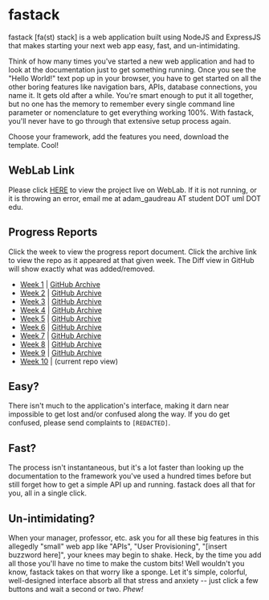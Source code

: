 # fastack
fastack [fa(st) stack] is a web application built using NodeJS and ExpressJS that makes
starting your next web app easy, fast, and un-intimidating. 

Think of how many times you've started a new web application and had to look at the 
documentation just to get something running. Once you see the "Hello World!" text pop
up in your browser, you have to get started on all the other boring features like
navigation bars, APIs, database connections, you name it. It gets old after a while.
You're smart enough to put it all together, but no one has the memory to remember
every single command line parameter or nomenclature to get everything working 100%.
With fastack, you'll never have to go through that extensive setup process again.

Choose your framework, add the features you need, download the template. Cool!

## WebLab Link
Please click [HERE](http://weblab.cs.uml.edu:3003) to view the project live on WebLab. If it is
not running, or it is throwing an error, email me at adam_gaudreau AT student DOT uml DOT edu.

## Progress Reports
Click the week to view the progress report document. Click the archive link to view the repo as it
appeared at that given week. The Diff view in GitHub will show exactly what was added/removed.
* [Week 1](https://github.com/argaudreau/fastack/tree/master/docs/progress_reports/week1.txt) | [GitHub Archive](https://github.com/argaudreau/fastack/tree/ac6e6830ffc3881a10805021891f5814860d6a23)
* [Week 2](https://github.com/argaudreau/fastack/tree/master/docs/progress_reports/week2.txt) | [GitHub Archive](https://github.com/argaudreau/fastack/tree/08fc7fce809c760e34ef127fba47bbbd14b956e5)
* [Week 3](https://github.com/argaudreau/fastack/tree/master/docs/progress_reports/week3.txt) | [GitHub Archive](https://github.com/argaudreau/fastack/tree/b78235a3843fa1a1883a60ae935ed33e232247bd)
* [Week 4](https://github.com/argaudreau/fastack/tree/master/docs/progress_reports/week4.txt) | [GitHub Archive](https://github.com/argaudreau/fastack/tree/71b22ed56422c3e6c6f6ad9071933acb3f09f300)
* [Week 5](https://github.com/argaudreau/fastack/tree/master/docs/progress_reports/week5.txt) | [GitHub Archive](https://github.com/argaudreau/fastack/tree/6beb176e7b7814191c71e22753465d2fc7dd704a)
* [Week 6](https://github.com/argaudreau/fastack/tree/master/docs/progress_reports/week6.txt) | [GitHub Archive](https://github.com/argaudreau/fastack/tree/a0709c7799fd3a2d1fece1a1739df60b826087de)
* [Week 7](https://github.com/argaudreau/fastack/tree/master/docs/progress_reports/week7.txt) | [GitHub Archive](https://github.com/argaudreau/fastack/tree/b09845cfe0058f64216654e4be4515a84c75c53f)
* [Week 8](https://github.com/argaudreau/fastack/tree/master/docs/progress_reports/week8.txt) | [GitHub Archive](https://github.com/argaudreau/fastack/tree/9fd2dafbcc977c35828ff0413277edb028fb0886)
* [Week 9](https://github.com/argaudreau/fastack/tree/master/docs/progress_reports/week9.txt) | [GitHub Archive](https://github.com/argaudreau/fastack/tree/e47d88760955fbfadfafd7592707f4ad20dc0262)
* [Week 10](https://github.com/argaudreau/fastack/tree/master/docs/progress_reports/week10.txt) | (current repo view)


## Easy?
There isn't much to the application's interface, making it darn near impossible to 
get lost and/or confused along the way. If you do get confused, please send complaints
to `[REDACTED]`.

## Fast?
The process isn't instantaneous, but it's a lot faster than looking up the documentation
to the framework you've used a hundred times before but still forget how to get a simple
API up and running. fastack does all that for you, all in a single click.

## Un-intimidating?
When your manager, professor, etc. ask you for all these big features in this allegedly
"small" web app like "APIs", "User Provisioning", "[insert buzzword here]", your
knees may begin to shake. Heck, by the time you add all those you'll have no time to
make the custom bits! Well wouldn't you know, fastack takes on that worry like a sponge.
Let it's simple, colorful, well-designed interface absorb all that stress and anxiety -- 
just click a few buttons and wait a second or two. *Phew!*

